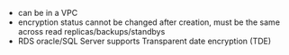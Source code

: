 - can be in a VPC
- encryption status cannot be changed after creation, must be the same across read replicas/backups/standbys
- RDS oracle/SQL Server supports Transparent date encryption (TDE)